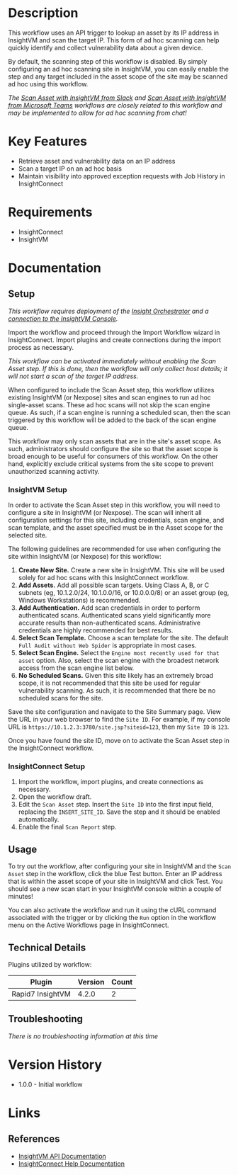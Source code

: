 # Description

This workflow uses an API trigger to lookup an asset by its IP address in InsightVM and scan the target IP. This form of ad hoc scanning can help quickly identify and collect vulnerability data about a given device.

By default, the scanning step of this workflow is disabled. By simply configuring an ad hoc scanning site in InsightVM, you can easily enable the step and any target included in the asset scope of the site may be scanned ad hoc using this workflow.

*The [Scan Asset with InsightVM from Slack](https://extensions.rapid7.com/extension/Scan_Asset_With_InsightVM_From_Slack) and [Scan Asset with InsightVM from Microsoft Teams](https://extensions.rapid7.com/extension/Scan_Asset_With_InsightVM_From_Teams) workflows are closely related to this workflow and may be implemented to allow for ad hoc scanning from chat!*

# Key Features

* Retrieve asset and vulnerability data on an IP address
* Scan a target IP on an ad hoc basis
* Maintain visibility into approved exception requests with Job History in InsightConnect

# Requirements

* InsightConnect
* InsightVM

# Documentation

## Setup

*This workflow requires deployment of the [Insight Orchestrator](https://docs.rapid7.com/insightconnect/install-and-activate-the-orchestrator) and a [connection to the InsightVM Console](https://extensions.rapid7.com/extension/rapid7_insightvm#Documentation-Setup).*

Import the workflow and proceed through the Import Workflow wizard in InsightConnect. Import plugins and create connections during the import process as necessary.

*This workflow can be activated immediately without enabling the Scan Asset step. If this is done, then the workflow will only collect host details; it will not start a scan of the target IP address.*

When configured to include the Scan Asset step, this workflow utilizes existing InsightVM (or Nexpose) sites and scan engines to run ad hoc single-asset scans. These ad hoc scans will not skip the scan engine queue. As such, if a scan engine is running a scheduled scan, then the scan triggered by this workflow will be added to the back of the scan engine queue.

This workflow may only scan assets that are in the site's asset scope. As such, administrators should configure the site so that the asset scope is broad enough to be useful for consumers of this workflow. On the other hand, explicitly exclude critical systems from the site scope to prevent unauthorized scanning activity.

### InsightVM Setup

In order to activate the Scan Asset step in this workflow, you will need to configure a site in InsightVM (or Nexpose). The scan will inherit all configuration settings for this site, including credentials, scan engine, and scan template, and the asset specified must be in the Asset scope for the selected site.

The following guidelines are recommended for use when configuring the site within InsightVM (or Nexpose) for this workflow:

1. **Create New Site.** Create a new site in InsightVM. This site will be used solely for ad hoc scans with this InsightConnect workflow.
2. **Add Assets.** Add all possible scan targets. Using Class A, B, or C subnets (eg, 10.1.2.0/24, 10.1.0.0/16, or 10.0.0.0/8) or an asset group (eg, Windows Workstations) is recommended.
3. **Add Authentication.** Add scan credentials in order to perform authenticated scans. Authenticated scans yield significantly more accurate results than non-authenticated scans. Administrative credentials are highly recommended for best results.
4. **Select Scan Template.** Choose a scan template for the site. The default `Full Audit without Web Spider` is appropriate in most cases.
5. **Select Scan Engine.** Select the `Engine most recently used for that asset` option. Also, select the scan engine with the broadest network access from the scan engine list below.
6. **No Scheduled Scans.** Given this site likely has an extremely broad scope, it is not recommended that this site be used for regular vulnerability scanning. As such, it is recommended that there be no scheduled scans for the site.

Save the site configuration and navigate to the Site Summary page. View the URL in your web browser to find the `Site ID`. For example, if my console URL is `https://10.1.2.3:3780/site.jsp?siteid=123`, then my `Site ID` is `123`.

Once you have found the site ID, move on to activate the Scan Asset step in the InsightConnect workflow.

### InsightConnect Setup

1. Import the workflow, import plugins, and create connections as necessary. 
2. Open the workflow draft. 
3. Edit the `Scan Asset` step. Insert the `Site ID` into the first input field, replacing the `INSERT_SITE_ID`. Save the step and it should be enabled automatically.
4. Enable the final `Scan Report` step.

## Usage

To try out the workflow, after configuring your site in InsightVM and the `Scan Asset` step in the workflow, click the blue Test button. Enter an IP address that is within the asset scope of your site in InsightVM and click Test. You should see a new scan start in your InsightVM console within a couple of minutes!

You can also activate the workflow and run it using the cURL command associated with the trigger or by clicking the `Run` option in the workflow menu on the Active Workflows page in InsightConnect.

## Technical Details

Plugins utilized by workflow:

|Plugin|Version|Count|
|----|----|--------|
|Rapid7 InsightVM|4.2.0|2|

## Troubleshooting

_There is no troubleshooting information at this time_

# Version History

* 1.0.0 - Initial workflow

# Links

## References

* [InsightVM API Documentation](https://help.rapid7.com/insightvm/en-us/api/index.html)
* [InsightConnect Help Documentation](https://docs.rapid7.com/insightconnect/)

